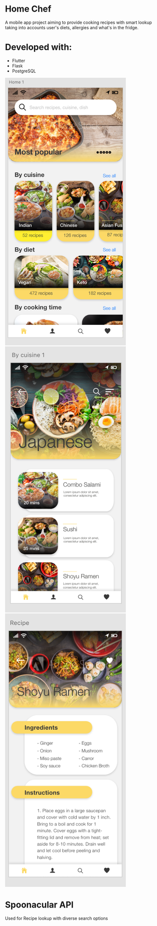 # Home Chef

A mobile app project aiming to provide cooking recipes with smart lookup taking into accounts user's diets, allergies and what's in the fridge.

# Developed with:
- Flutter
- Flask
- PostgreSQL

<img width='400' src='../samples/sample1.png'>
<img width='400' src='../samples/sample2.png'>
<img width='400' src='../samples/sample3.png'>

# Spoonacular API
Used for Recipe lookup with diverse search options
